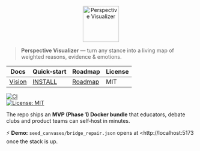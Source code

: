 <!-- phase:1 -->
<p align="center"><img src="assets/logo.svg" width="96" alt="Perspective Visualizer"></p>

> **Perspective Visualizer** — turn any stance into a living map of weighted reasons, evidence & emotions.

| Docs | Quick‑start | Roadmap | License |
|------|-------------|---------|---------|
| [Vision](+Context/Perspective%20Viz/0_Product/Vision.md) | [INSTALL](INSTALL.md) | [Roadmap](Roadmap.md) | MIT |

[![CI](https://github.com/…/actions/workflows/ci.yml/badge.svg)](…)  
[![License: MIT](https://img.shields.io/badge/License-MIT-teal.svg)](LICENSE)

The repo ships an **MVP (Phase 1) Docker bundle** that educators, debate clubs and product teams can self‑host in minutes.  

⚡ **Demo:** `seed_canvases/bridge_repair.json` opens at <http://localhost:5173 once the stack is up.
